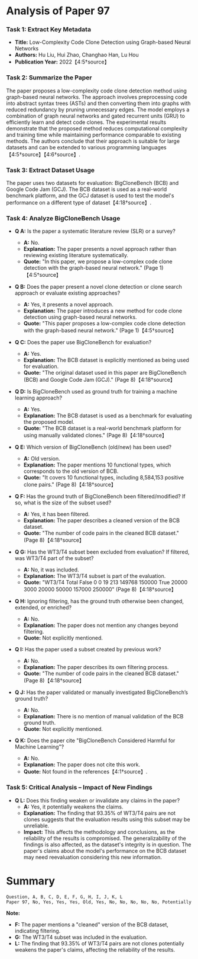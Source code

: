 # Analysis of Paper 97

### Task 1: Extract Key Metadata

- **Title:** Low-Complexity Code Clone Detection using Graph-based Neural Networks
- **Authors:** Hu Liu, Hui Zhao, Changhao Han, Lu Hou
- **Publication Year:** 2022【4:5†source】

### Task 2: Summarize the Paper

The paper proposes a low-complexity code clone detection method using graph-based neural networks. The approach involves preprocessing code into abstract syntax trees (ASTs) and then converting them into graphs with reduced redundancy by pruning unnecessary edges. The model employs a combination of graph neural networks and gated recurrent units (GRU) to efficiently learn and detect code clones. The experimental results demonstrate that the proposed method reduces computational complexity and training time while maintaining performance comparable to existing methods. The authors conclude that their approach is suitable for large datasets and can be extended to various programming languages【4:5†source】【4:6†source】.

### Task 3: Extract Dataset Usage

The paper uses two datasets for evaluation: BigCloneBench (BCB) and Google Code Jam (GCJ). The BCB dataset is used as a real-world benchmark platform, and the GCJ dataset is used to test the model's performance on a different type of dataset【4:18†source】.

### Task 4: Analyze BigCloneBench Usage

- **Q A:** Is the paper a systematic literature review (SLR) or a survey?
  - **A:** No.
  - **Explanation:** The paper presents a novel approach rather than reviewing existing literature systematically.
  - **Quote:** "In this paper, we propose a low-complex code clone detection with the graph-based neural network." (Page 1)【4:5†source】

- **Q B:** Does the paper present a novel clone detection or clone search approach or evaluate existing approaches?
  - **A:** Yes, it presents a novel approach.
  - **Explanation:** The paper introduces a new method for code clone detection using graph-based neural networks.
  - **Quote:** "This paper proposes a low-complex code clone detection with the graph-based neural network." (Page 1)【4:5†source】

- **Q C:** Does the paper use BigCloneBench for evaluation?
  - **A:** Yes.
  - **Explanation:** The BCB dataset is explicitly mentioned as being used for evaluation.
  - **Quote:** "The original dataset used in this paper are BigCloneBench (BCB) and Google Code Jam (GCJ)." (Page 8)【4:18†source】

- **Q D:** Is BigCloneBench used as ground truth for training a machine learning approach?
  - **A:** Yes.
  - **Explanation:** The BCB dataset is used as a benchmark for evaluating the proposed model.
  - **Quote:** "The BCB dataset is a real-world benchmark platform for using manually validated clones." (Page 8)【4:18†source】

- **Q E:** Which version of BigCloneBench (old/new) has been used?
  - **A:** Old version.
  - **Explanation:** The paper mentions 10 functional types, which corresponds to the old version of BCB.
  - **Quote:** "It covers 10 functional types, including 8,584,153 positive clone pairs." (Page 8)【4:18†source】

- **Q F:** Has the ground truth of BigCloneBench been filtered/modified? If so, what is the size of the subset used?
  - **A:** Yes, it has been filtered.
  - **Explanation:** The paper describes a cleaned version of the BCB dataset.
  - **Quote:** "The number of code pairs in the cleaned BCB dataset." (Page 8)【4:18†source】

- **Q G:** Has the WT3/T4 subset been excluded from evaluation? If filtered, was WT3/T4 part of the subset?
  - **A:** No, it was included.
  - **Explanation:** The WT3/T4 subset is part of the evaluation.
  - **Quote:** "WT3/T4 Total False 0 0 19 213 149768 150000 True 20000 3000 20000 50000 157000 250000" (Page 8)【4:18†source】

- **Q H:** Ignoring filtering, has the ground truth otherwise been changed, extended, or enriched?
  - **A:** No.
  - **Explanation:** The paper does not mention any changes beyond filtering.
  - **Quote:** Not explicitly mentioned.

- **Q I:** Has the paper used a subset created by previous work?
  - **A:** No.
  - **Explanation:** The paper describes its own filtering process.
  - **Quote:** "The number of code pairs in the cleaned BCB dataset." (Page 8)【4:18†source】

- **Q J:** Has the paper validated or manually investigated BigCloneBench’s ground truth?
  - **A:** No.
  - **Explanation:** There is no mention of manual validation of the BCB ground truth.
  - **Quote:** Not explicitly mentioned.

- **Q K:** Does the paper cite "BigCloneBench Considered Harmful for Machine Learning"?
  - **A:** No.
  - **Explanation:** The paper does not cite this work.
  - **Quote:** Not found in the references【4:1†source】.

### Task 5: Critical Analysis – Impact of New Findings

- **Q L:** Does this finding weaken or invalidate any claims in the paper?
  - **A:** Yes, it potentially weakens the claims.
  - **Explanation:** The finding that 93.35% of WT3/T4 pairs are not clones suggests that the evaluation results using this subset may be unreliable.
  - **Impact:** This affects the methodology and conclusions, as the reliability of the results is compromised. The generalizability of the findings is also affected, as the dataset's integrity is in question. The paper's claims about the model's performance on the BCB dataset may need reevaluation considering this new information.

# Summary

```
Question, A, B, C, D, E, F, G, H, I, J, K, L
Paper 97, No, Yes, Yes, Yes, Old, Yes, No, No, No, No, No, Potentially
```

**Note:**  
- **F:** The paper mentions a "cleaned" version of the BCB dataset, indicating filtering.
- **G:** The WT3/T4 subset was included in the evaluation.
- **L:** The finding that 93.35% of WT3/T4 pairs are not clones potentially weakens the paper's claims, affecting the reliability of the results.
